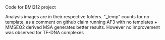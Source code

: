 Code for BMI212 project


Analysis images are in their respective folders. "_temp" counts for no template, as a comment on github claim running AF3 with no templates + MMSEQ2 derived MSA generates better results. However no improvement was observed for TF-DNA complexes
